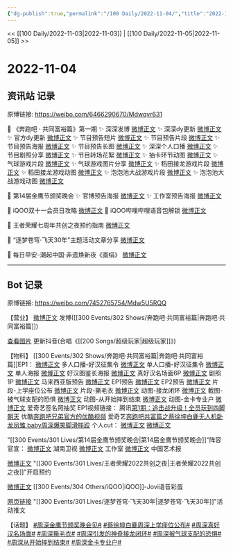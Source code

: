```yaml
---
{"dg-publish":true,"permalink":"/100 Daily/2022-11-04/","title":"2022-11-04","created":"2022-11-05T15:27:47.000+08:00","updated":"2023-04-11T14:46:32.000+08:00"}
---
```



<< [[100 Daily/2022-11-03\|2022-11-03]] | [[100 Daily/2022-11-05\|2022-11-05]] >>

# 2022-11-04

## 资讯站 记录

原博链接: https://weibo.com/6466290670/Mdwqvr631

💫 《奔跑吧 · 共同富裕篇》第一期
✨ 深深发博 [微博正文](https://m.weibo.cn/6466290670/4832174668521008)
✨ 深深dy更新 [微博正文](https://m.weibo.cn/6466290670/4832145795189501)
✨ 官方dy更新 [微博正文](https://m.weibo.cn/6466290670/4832143090389340)
✨ 节目预告短片 [微博正文](https://m.weibo.cn/6466290670/4832045756845284)
✨ 节目预告片段 [微博正文](https://m.weibo.cn/6466290670/4832135401703279)
✨ 节目预告海报 [微博正文](https://m.weibo.cn/6466290670/4832024336800873)
✨ 节目预告长图 [微博正文](https://m.weibo.cn/6466290670/4832039066672582)
✨ 深深个人口播 [微博正文](https://m.weibo.cn/6466290670/4832033701888252)
✨ 节目剧照分享 [微博正文](https://m.weibo.cn/6466290670/4832060689095154)
✨ 节目转场花絮 [微博正文](https://m.weibo.cn/6466290670/4832069999921782)
✨ 抽卡环节动图 [微博正文](https://m.weibo.cn/6466290670/4832217265865277)
✨ 气球游戏片段 [微博正文](https://m.weibo.cn/6466290670/4832211147167228)
✨ 气球游戏图片分享 [微博正文](https://m.weibo.cn/6466290670/4832210722758029)
✨ 稻田接龙游戏片段 [微博正文](https://m.weibo.cn/6466290670/4832210777277790)
✨ 稻田接龙游戏动图 [微博正文](https://m.weibo.cn/6466290670/4832211066429019)
✨ 泡泡池大战游戏片段 [微博正文](https://m.weibo.cn/6466290670/4832214502348537)
✨ 泡泡池大战游戏动图 [微博正文](https://m.weibo.cn/6466290670/4832210451172819)

💫 第14届金鹰节颁奖晚会
✨ 官博预告海报 [微博正文](https://m.weibo.cn/6466290670/4832025149707689)
✨ 工作室预告海报 [微博正文](https://m.weibo.cn/6466290670/4832027109752951)

💫 iQOO双十一会员日攻略 [微博正文](https://m.weibo.cn/6466290670/4832039452279697)
💫 iQOO哔哩哔哩语音包解锁 [微博正文](https://m.weibo.cn/6466290670/4832136644001849)

💫 王者荣耀七周年共创之夜预约指南 [微博正文](https://m.weibo.cn/6466290670/4832042569958175)

💫 “逐梦苍穹·飞天30年”主题活动文章分享 [微博正文](https://m.weibo.cn/6466290670/4832140393449970)

💫 每日早安-潮起中国·非遗焕新夜《画绢》 [微博正文](https://m.weibo.cn/6466290670/4831991708518118)

---
## Bot 记录

原博链接: https://weibo.com/7452765754/Mdw5U5RQQ

【营业】
[微博正文](http://weibo.com/1736988591/MduWje0Gw) 发博([[300 Events/302 Shows/奔跑吧·共同富裕篇\|奔跑吧·共同富裕篇]])

[查看图片](https://wx3.sinaimg.cn/large/0088n2Pggy1h7thevimrzj30qk1bygph.jpg) 更新抖音(合唱《[[200 Songs/超级玩家\|超级玩家]]》)

【物料】
[[300 Events/302 Shows/奔跑吧·共同富裕篇\|奔跑吧·共同富裕篇]]EP1：
[微博正文](https://weibo.com/5242381821/Mdr7V48dV) 多人口播-好汉征集令
[微博正文](https://weibo.com/5242381821/MdrdBiJ8v) 单人口播-好汉征集令
[微博正文](https://weibo.com/5242381821/Mdr1S5mxI) 单人海报
[微博正文](https://weibo.com/5242381821/Mdrqgq0rP) 好汉图鉴长海报
[微博正文](http://weibo.com/1642904381/Mdtq1rpEF) 真好汉名场面6P
[微博正文](https://weibo.com/5242381821/MdrIA2X9E) 剧照1P
[微博正文](http://weibo.com/1371117067/Mdh1v8FfK) 马来西亚版预告
[微博正文](https://weibo.com/5242381821/MdrCngNET) EP1预告
[微博正文](https://weibo.com/5242381821/Mdw3ke6K1) EP2预告
[微博正文](https://weibo.com/5242381821/Mdsfnfi1p) 片段-上学座位公布
[微博正文](https://weibo.com/5242381821/MdtWUDSGO) 片段-撕毛衣
[微博正文](https://weibo.com/5242381821/Mdvtgt72i) 动图-接龙闭环
[微博正文](https://weibo.com/5242381821/MdvB0qjjX) 截图-被气球支配的恐惧
[微博正文](https://weibo.com/5242381821/MdvUqvRdt) 动图-从开始摔到结束
[微博正文](https://weibo.com/5242381821/MdvXPaWhc) 动图-金卡专业户
[微博正文](http://weibo.com/1731986465/Mdtsm1NyO) 爱奇艺签名照抽奖
EP1视频链接：
腾讯[第1期：追击战升级！全员玩到四脚朝天](https://weibo.cn/sinaurl?u=https%3A%2F%2Fv.qq.com%2Fx%2Fcover%2Fmzc00200my8s5sr%2Fw0044vllwhj.html)
优酷[奔跑吧兄弟官方的优酷视频](https://weibo.cn/sinaurl?u=https%3A%2F%2Fv.youku.com%2Fv_show%2Fid_XNTkxNjY1NzA4NA%3D%3D.html)
爱奇艺[奔跑吧共富篇之蔡徐坤白鹿无人机卧龙凤雏 baby周深爆笑脚滑摔跤](https://weibo.cn/sinaurl?u=https%3A%2F%2Fwww.iqiyi.com%2Fv_13m2jplhue4.html)
个人cut：
[微博正文](http://weibo.com/1591169702/MdvMUwnHl)
[微博正文](http://weibo.com/1371117067/MdvTM38VZ)

"[[300 Events/301 Lives/第14届金鹰节颁奖晚会\|第14届金鹰节颁奖晚会]]"阵容官宣：
[微博正文](https://weibo.com/1638629382/Mdr4h2aJr) 湖南卫视
[微博正文](http://weibo.com/7478855230/Mdr7Xapnp) 工作室
[微博正文](http://weibo.com/1943724947/Mdr7dBE2O) 中国艺术报

[微博正文](http://weibo.com/6466290670/MdrzyFMzJ) "[[300 Events/301 Lives/王者荣耀2022共创之夜\|王者荣耀2022共创之夜]]"开启预约

[微博正文](http://weibo.com/6378846558/MdtG5kp4B) [[300 Events/304 Others/iQOO\|iQOO]]-Jovi语音彩蛋

[网页链接](https://weibo.cn/sinaurl?u=https%3A%2F%2Fmp.weixin.qq.com%2Fs%2FOuZWKqhD_mitFTM18QxEyw) "[[300 Events/301 Lives/逐梦苍穹·飞天30年\|逐梦苍穹·飞天30年]]"活动推文

【话题】
[#周深金鹰节颁奖晚会见#](https://s.weibo.com/weibo?q=%23%E5%91%A8%E6%B7%B1%E9%87%91%E9%B9%B0%E8%8A%82%E9%A2%81%E5%A5%96%E6%99%9A%E4%BC%9A%E8%A7%81%23)
[#蔡徐坤白鹿周深上学座位公布#](https://s.weibo.com/weibo?q=%23%E8%94%A1%E5%BE%90%E5%9D%A4%E7%99%BD%E9%B9%BF%E5%91%A8%E6%B7%B1%E4%B8%8A%E5%AD%A6%E5%BA%A7%E4%BD%8D%E5%85%AC%E5%B8%83%23)
[#周深真好汉名场面#](https://s.weibo.com/weibo?q=%23%E5%91%A8%E6%B7%B1%E7%9C%9F%E5%A5%BD%E6%B1%89%E5%90%8D%E5%9C%BA%E9%9D%A2%23)
[#周深撕毛衣#](https://s.weibo.com/weibo?q=%23%E5%91%A8%E6%B7%B1%E6%92%95%E6%AF%9B%E8%A1%A3%23)
[#周深引发的神奇接龙闭环#](https://s.weibo.com/weibo?q=%23%E5%91%A8%E6%B7%B1%E5%BC%95%E5%8F%91%E7%9A%84%E7%A5%9E%E5%A5%87%E6%8E%A5%E9%BE%99%E9%97%AD%E7%8E%AF%23)
[#周深被气球支配的恐惧#](https://s.weibo.com/weibo?q=%23%E5%91%A8%E6%B7%B1%E8%A2%AB%E6%B0%94%E7%90%83%E6%94%AF%E9%85%8D%E7%9A%84%E6%81%90%E6%83%A7%23)
[#周深从开始摔到结束#](https://s.weibo.com/weibo?q=%23%E5%91%A8%E6%B7%B1%E4%BB%8E%E5%BC%80%E5%A7%8B%E6%91%94%E5%88%B0%E7%BB%93%E6%9D%9F%23)
[#周深金卡专业户#](https://s.weibo.com/weibo?q=%23%E5%91%A8%E6%B7%B1%E9%87%91%E5%8D%A1%E4%B8%93%E4%B8%9A%E6%88%B7%23)

